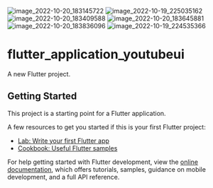 ![image_2022-10-20_183145722](https://user-images.githubusercontent.com/111181152/196955878-3f3a76ce-31a3-4ca0-a645-511fdf6603a7.png)
![image_2022-10-19_225035162](https://user-images.githubusercontent.com/111181152/196760789-81b9f46f-8cf9-4347-89c8-bee02460914e.png)
![image_2022-10-20_183409588](https://user-images.githubusercontent.com/111181152/196956375-e119f69a-4323-404c-bd38-432cf8910a67.png)
![image_2022-10-20_183645881](https://user-images.githubusercontent.com/111181152/196956944-cee4f93f-fd7f-49d7-9527-9eb1f297c2d9.png)
![image_2022-10-20_183836096](https://user-images.githubusercontent.com/111181152/196957339-1a2c4d92-dbcf-4c32-874a-6d058eed1b14.png)
![image_2022-10-19_224535366](https://user-images.githubusercontent.com/111181152/196759793-ff2c200e-5281-44fa-b3ce-d56a85f4e3c4.png)


# flutter_application_youtubeui

A new Flutter project.

## Getting Started

This project is a starting point for a Flutter application.

A few resources to get you started if this is your first Flutter project:

- [Lab: Write your first Flutter app](https://docs.flutter.dev/get-started/codelab)
- [Cookbook: Useful Flutter samples](https://docs.flutter.dev/cookbook)

For help getting started with Flutter development, view the
[online documentation](https://docs.flutter.dev/), which offers tutorials,
samples, guidance on mobile development, and a full API reference.
